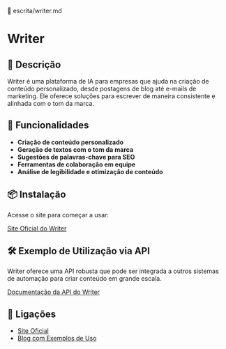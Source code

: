 📌 escrita/writer.md

# Writer

## 🔹 Descrição
Writer é uma plataforma de IA para empresas que ajuda na criação de conteúdo personalizado, desde postagens de blog até e-mails de marketing. Ele oferece soluções para escrever de maneira consistente e alinhada com o tom da marca.

## 🚀 Funcionalidades
- **Criação de conteúdo personalizado**
- **Geração de textos com o tom da marca**
- **Sugestões de palavras-chave para SEO**
- **Ferramentas de colaboração em equipe**
- **Análise de legibilidade e otimização de conteúdo**

## 📦 Instalação
Acesse o site para começar a usar:

[Site Oficial do Writer](https://www.writer.com)

## 🛠️ Exemplo de Utilização via API
Writer oferece uma API robusta que pode ser integrada a outros sistemas de automação para criar conteúdo em grande escala.

[Documentação da API do Writer](https://www.writer.com/api)

## 🔗 Ligações
- [Site Oficial](https://www.writer.com)
- [Blog com Exemplos de Uso](https://www.writer.com/blog)  
